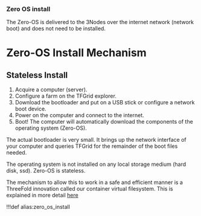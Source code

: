 ### Zero OS install

The Zero-OS is delivered to the 3Nodes over the internet network (network boot) and does not need to be installed.

# Zero-OS Install Mechanism

## Stateless Install

1. Acquire a computer (server).
2. Configure a farm on the TFGrid explorer.
3. Download the bootloader and put on a USB stick or configure a network boot device.
4. Power on the computer and connect to the internet.
5. Boot! The computer will automatically download the components of the operating system (Zero-OS).

The actual bootloader is very small. It brings up the network interface of your computer and queries TFGrid for the remainder of the boot files needed.

The operating system is not installed on any local storage medium (hard disk, ssd). Zero-OS is stateless.

The mechanism to allow this to work in a safe and efficient manner is a ThreeFold innovation called our container virtual filesystem. This is explained in more detail [here](sdk:flist)

!!!def alias:zero_os_install